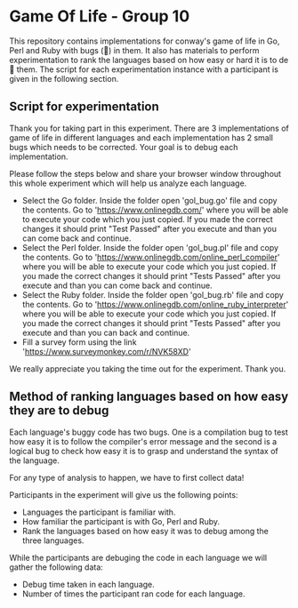 # Game Of Life - Group 10
This repository contains implementations for conway's game of life in Go, Perl and Ruby with bugs (:bug:) in them. It also has materials to perform experimentation to rank the languages based on how easy or hard it is to de:bug: them. The script for each experimentation instance with a participant is given in the following section. 


## Script for experimentation
Thank you for taking part in this experiment. There are 3 implementations of game of life in different languages and each implementation has 2 small bugs which needs to be corrected. Your goal is to debug each implementation.

Please follow the steps below and share your browser window throughout this whole experiment which will help us analyze each language.
- Select the Go folder. Inside the folder open 'gol_bug.go' file and copy the contents. Go to 'https://www.onlinegdb.com/' where you will be able to execute your code which you just copied. If you made the correct changes it should print "Test Passed" after you execute and than you can come back and continue.
- Select the Perl folder. Inside the folder open 'gol_bug.pl' file and copy the contents. Go to 'https://www.onlinegdb.com/online_perl_compiler' where you will be able to execute your code which you just copied. If you made the correct changes it should print "Tests Passed" after you execute and than you can come back and continue.
- Select the Ruby folder. Inside the folder open 'gol_bug.rb' file and copy the contents. Go to 'https://www.onlinegdb.com/online_ruby_interpreter' where you will be able to execute your code which you just copied. If you made the correct changes it should print "Tests Passed" after you execute and than you can back and continue.
- Fill a survey form using the link 'https://www.surveymonkey.com/r/NVK58XD'

We really appreciate you taking the time out for the experiment. Thank you.

## Method of ranking languages based on how easy they are to debug

Each language's buggy code has two bugs. One is a compilation bug to test how easy it is to follow the compiler's error message and the second is a logical bug to check how easy it is to grasp and understand the syntax of the language.

For any type of analysis to happen, we have to first collect data!

Participants in the experiment will give us the following points:

- Languages the participant is familiar with.
- How familiar the participant is with Go, Perl and Ruby.
- Rank the languages based on how easy it was to debug among the three languages.

While the participants are debuging the code in each language we will gather the following data:

- Debug time taken in each language.
- Number of times the participant ran code for each language.
